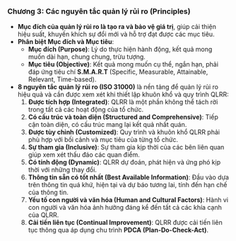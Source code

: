 
### **Chương 3: Các nguyên tắc quản lý rủi ro (Principles)**

*   **Mục đích của quản lý rủi ro là tạo ra và bảo vệ giá trị**, giúp cải thiện hiệu suất, khuyến khích sự đổi mới và hỗ trợ đạt được các mục tiêu.
*   **Phân biệt Mục đích và Mục tiêu**:
    *   **Mục đích (Purpose)**: Lý do thực hiện hành động, kết quả mong muốn dài hạn, chung chung, trừu tượng.
    *   **Mục tiêu (Objective)**: Kết quả mong muốn cụ thể, ngắn hạn, phải đáp ứng tiêu chí **S.M.A.R.T** (Specific, Measurable, Attainable, Relevant, Time-based).
*   **8 nguyên tắc quản lý rủi ro (ISO 31000)** là nền tảng để quản lý rủi ro hiệu quả và cần được xem xét khi thiết lập khuôn khổ và quy trình QLRR:
    1.  **Được tích hợp (Integrated)**: QLRR là một phần không thể tách rời trong tất cả các hoạt động của tổ chức.
    2.  **Có cấu trúc và toàn diện (Structured and Comprehensive)**: Tiếp cận toàn diện, có cấu trúc mang lại kết quả nhất quán.
    3.  **Được tùy chỉnh (Customized)**: Quy trình và khuôn khổ QLRR phải phù hợp với bối cảnh và mục tiêu của từng tổ chức.
    4.  **Sự tham gia (Inclusive)**: Sự tham gia kịp thời của các bên liên quan giúp xem xét thấu đáo các quan điểm.
    5.  **Có tính động (Dynamic)**: QLRR dự đoán, phát hiện và ứng phó kịp thời với những thay đổi.
    6.  **Thông tin sẵn có tốt nhất (Best Available Information)**: Đầu vào dựa trên thông tin quá khứ, hiện tại và dự báo tương lai, tính đến hạn chế của thông tin.
    7.  **Yếu tố con người và văn hóa (Human and Cultural Factors)**: Hành vi con người và văn hóa ảnh hưởng đáng kể đến tất cả các khía cạnh của QLRR.
    8.  **Cải tiến liên tục (Continual Improvement)**: QLRR được cải tiến liên tục thông qua áp dụng chu trình **PDCA (Plan-Do-Check-Act)**.